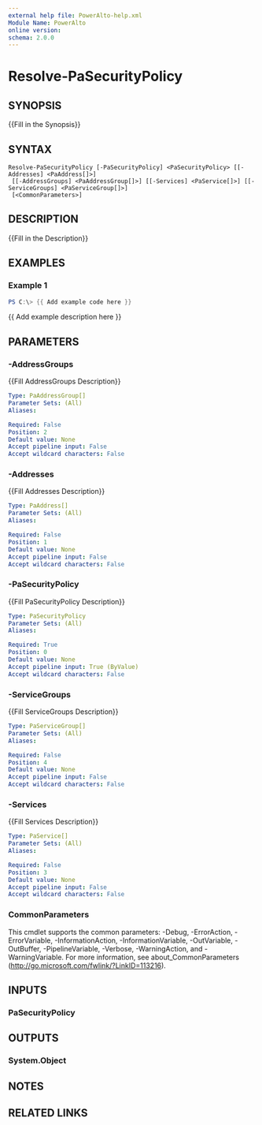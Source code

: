 ```yaml
---
external help file: PowerAlto-help.xml
Module Name: PowerAlto
online version:
schema: 2.0.0
---
```


# Resolve-PaSecurityPolicy

## SYNOPSIS
{{Fill in the Synopsis}}

## SYNTAX

```
Resolve-PaSecurityPolicy [-PaSecurityPolicy] <PaSecurityPolicy> [[-Addresses] <PaAddress[]>]
 [[-AddressGroups] <PaAddressGroup[]>] [[-Services] <PaService[]>] [[-ServiceGroups] <PaServiceGroup[]>]
 [<CommonParameters>]
```

## DESCRIPTION
{{Fill in the Description}}

## EXAMPLES

### Example 1
```powershell
PS C:\> {{ Add example code here }}
```

{{ Add example description here }}

## PARAMETERS

### -AddressGroups
{{Fill AddressGroups Description}}

```yaml
Type: PaAddressGroup[]
Parameter Sets: (All)
Aliases:

Required: False
Position: 2
Default value: None
Accept pipeline input: False
Accept wildcard characters: False
```

### -Addresses
{{Fill Addresses Description}}

```yaml
Type: PaAddress[]
Parameter Sets: (All)
Aliases:

Required: False
Position: 1
Default value: None
Accept pipeline input: False
Accept wildcard characters: False
```

### -PaSecurityPolicy
{{Fill PaSecurityPolicy Description}}

```yaml
Type: PaSecurityPolicy
Parameter Sets: (All)
Aliases:

Required: True
Position: 0
Default value: None
Accept pipeline input: True (ByValue)
Accept wildcard characters: False
```

### -ServiceGroups
{{Fill ServiceGroups Description}}

```yaml
Type: PaServiceGroup[]
Parameter Sets: (All)
Aliases:

Required: False
Position: 4
Default value: None
Accept pipeline input: False
Accept wildcard characters: False
```

### -Services
{{Fill Services Description}}

```yaml
Type: PaService[]
Parameter Sets: (All)
Aliases:

Required: False
Position: 3
Default value: None
Accept pipeline input: False
Accept wildcard characters: False
```

### CommonParameters
This cmdlet supports the common parameters: -Debug, -ErrorAction, -ErrorVariable, -InformationAction, -InformationVariable, -OutVariable, -OutBuffer, -PipelineVariable, -Verbose, -WarningAction, and -WarningVariable. For more information, see about_CommonParameters (http://go.microsoft.com/fwlink/?LinkID=113216).

## INPUTS

### PaSecurityPolicy
## OUTPUTS

### System.Object
## NOTES

## RELATED LINKS
